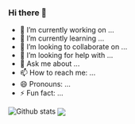 ### Hi there 👋


- 🔭 I’m currently working on ...
- 🌱 I’m currently learning ...
- 👯 I’m looking to collaborate on ...
- 🤔 I’m looking for help with ...
- 💬 Ask me about ...
- 📫 How to reach me: ...
- 😄 Pronouns: ...
- ⚡ Fun fact: ...

![Github stats](https://github-readme-stats.vercel.app/api?username=ayushambar&count_private=true&theme=radical&show_icons=true)
<img align="center" src="https://github-readme-stats.vercel.app/api/top-langs/?username=ayushambar&theme=radical&layout=compact&exclude_repo=AI-Mafia-Machine-Learning,ML-projects" />

